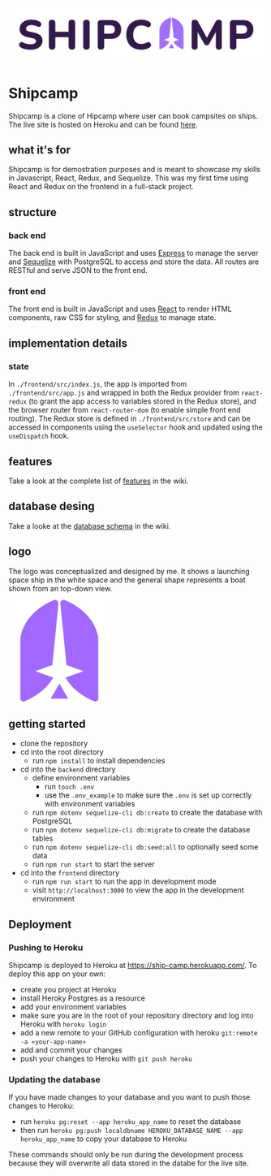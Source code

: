 
![](./assets/images/name-and-logo.png)

# Shipcamp

Shipcamp is a clone of Hipcamp where user can book campsites on ships. The live site is hosted on Heroku and can be found [here](https://ship-camp.herokuapp.com/).

## what it's for
Shipcamp is for demostration purposes and is meant to showcase my skills in Javascript, React, Redux, and Sequelize. This was my first time using React and Redux on the frontend in a full-stack project.

## structure
### back end
The back end is built in JavaScript and uses [Express](https://expressjs.com/) to manage the server and [Sequelize](https://sequelize.org/) with PostgreSQL to access and store the data. All routes are RESTful and serve JSON to the front end.

### front end
The front end is built in JavaScript and uses [React](https://reactjs.org/) to render HTML components, raw CSS for styling, and [Redux](https://redux.js.org/) to manage state.

## implementation details
<!--
### dynamic updates
### seeding
-->

### state
In `./frontend/src/index.js`, the app is imported from `./frontend/src/app.js` and wrapped in both the Redux provider from `react-redux` (to grant the app access to variables stored in the Redux store), and the browser router from `react-router-dom` (to enable simple front end routing). The Redux store is defined in `./frontend/src/store` and can be accessed in components using the `useSelector` hook and updated using the `useDispatch` hook.

## features
Take a look at the complete list of [features](https://github.com/breizeway/ship-camp/wiki/MVP-Features) in the wiki.

## database desing
Take a looke at the [database schema](https://github.com/breizeway/ship-camp/wiki/Database-Schema) in the wiki.

## logo
The logo was conceptualized and designed by me. It shows a launching space ship in the white space and the general shape represents a boat shown from an top-down view.
<div style='max-width: 200px;'>
  <img src='./assets/logo/bright-square.png'>
</div>

## getting started
- clone the repository
- cd into the root directory
  - run `npm install` to install dependencies
- cd into the `backend` directory
  - define environment variables
    - run `touch .env`
    - use the `.env_example` to make sure the `.env` is set up correctly with environment variables
  - run `npm dotenv sequelize-cli db:create` to create the database with PostgreSQL
  - run `npm dotenv sequelize-cli db:migrate` to create the database tables
  - run `npm dotenv sequelize-cli db:seed:all` to optionally seed some data
  - run `npm run start` to start the server
- cd into the `frontend` directory
  - run `npm run start` to run the app in development mode
  - visit `http://localhost:3000` to view the app in the development environment

## Deployment
### Pushing to Heroku
Shipcamp is deployed to Heroku at https://ship-camp.herokuapp.com/. To deploy this app on your own:
- create you project at Heroku
- install Heroky Postgres as a resource
- add your environment variables
- make sure you are in the root of your repository directory and log into Heroku with `heroku login`
- add a new remote to your GitHub configuration with heroku `git:remote -a «your-app-name»`
- add and commit your changes
- push your changes to Heroku with `git push heroku`

### Updating the database
If you have made changes to your database and you want to push those changes to Heroku:
- run `heroku pg:reset --app heroku_app_name` to reset the database
- then run `heroku pg:push localdbname HEROKU_DATABASE_NAME --app heroku_app_name` to copy your database to Heroku

These commands should only be run during the development process because they will overwrite all data stored in the databe for the live site.
